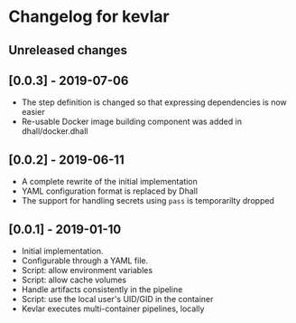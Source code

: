 # Changelog for kevlar

## Unreleased changes

## [0.0.3] - 2019-07-06

- The step definition is changed so that expressing dependencies is now easier
- Re-usable Docker image building component was added in dhall/docker.dhall

## [0.0.2] - 2019-06-11

- A complete rewrite of the initial implementation
- YAML configuration format is replaced by Dhall
- The support for handling secrets using `pass` is temporarilty dropped

## [0.0.1] - 2019-01-10

- Initial implementation.
- Configurable through a YAML file.
- Script: allow environment variables
- Script: allow cache volumes
- Handle artifacts consistently in the pipeline
- Script: use the local user's UID/GID in the container
- Kevlar executes multi-container pipelines, locally
